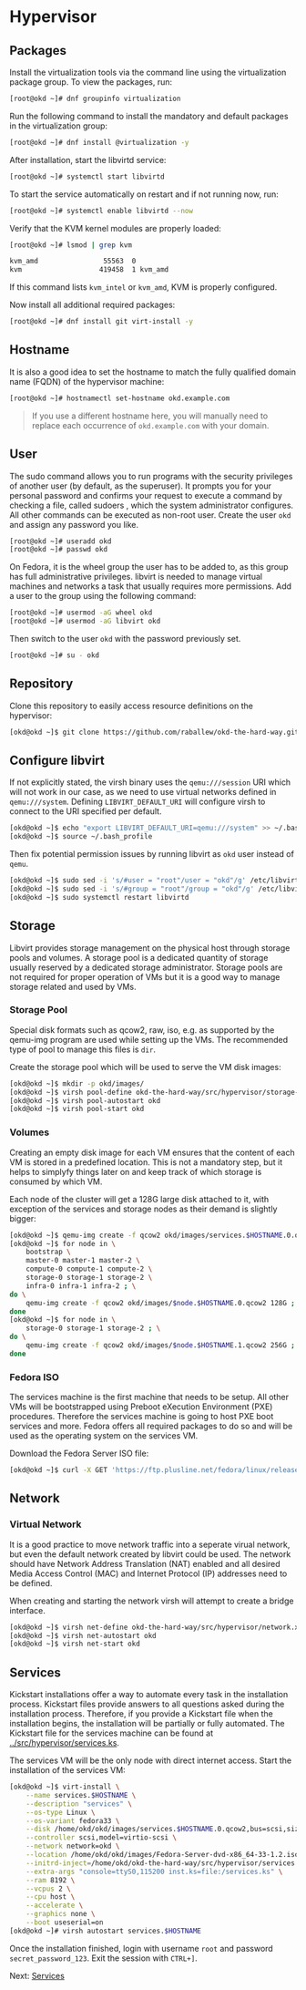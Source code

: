 # Hypervisor

## Packages

Install the virtualization tools via the command line using the virtualization
package group. To view the packages, run:

```bash
[root@okd ~]# dnf groupinfo virtualization
```

Run the following command to install the mandatory and default packages in the
virtualization group:

```bash
[root@okd ~]# dnf install @virtualization -y
```

After installation, start the libvirtd service:

```bash
[root@okd ~]# systemctl start libvirtd
```

To start the service automatically on restart and if not running now, run:

```bash
[root@okd ~]# systemctl enable libvirtd --now
```

Verify that the KVM kernel modules are properly loaded:

```bash
[root@okd ~]# lsmod | grep kvm

kvm_amd                55563  0
kvm                   419458  1 kvm_amd
```

If this command lists `kvm_intel` or `kvm_amd`, KVM is properly configured.

Now install all additional required packages:

```bash
[root@okd ~]# dnf install git virt-install -y
```

## Hostname

It is also a good idea to set the hostname to match the fully qualified domain
name (FQDN) of the hypervisor machine:

```bash
[root@okd ~]# hostnamectl set-hostname okd.example.com
```

> If you use a different hostname here, you will manually need to replace each
> occurrence of `okd.example.com` with your domain.

## User

The sudo command allows you to run programs with the security privileges of
another user (by default, as the superuser). It prompts you for your personal
password and confirms your request to execute a command by checking a file,
called sudoers , which the system administrator configures. All other commands
can be executed as non-root user. Create the user `okd` and assign any password
you like.

```bash
[root@okd ~]# useradd okd
[root@okd ~]# passwd okd
```

On Fedora, it is the wheel group the user has to be added to, as this group has
full administrative privileges. libvirt is needed to manage virtual machines and
networks a task that usually requires more permissions. Add a user to the group
using the following command:

```bash
[root@okd ~]# usermod -aG wheel okd
[root@okd ~]# usermod -aG libvirt okd
```

Then switch to the user `okd` with the password previously set.

```bash
[root@okd ~]# su - okd
```

## Repository

Clone this repository to easily access resource definitions on the hypervisor:

```bash
[okd@okd ~]$ git clone https://github.com/raballew/okd-the-hard-way.git
```

## Configure libvirt

If not explicitly stated, the virsh binary uses the `qemu:///session` URI which
will not work in our case, as we need to use virtual networks defined in
`qemu:///system`. Defining `LIBVIRT_DEFAULT_URI` will configure virsh to connect
to the URI specified per default.

```bash
[okd@okd ~]$ echo "export LIBVIRT_DEFAULT_URI=qemu:///system" >> ~/.bash_profile
[okd@okd ~]$ source ~/.bash_profile
```

Then fix potential permission issues by running libvirt as `okd` user instead of
`qemu`.

```bash
[okd@okd ~]$ sudo sed -i 's/#user = "root"/user = "okd"/g' /etc/libvirt/qemu.conf
[okd@okd ~]$ sudo sed -i 's/#group = "root"/group = "okd"/g' /etc/libvirt/qemu.conf
[okd@okd ~]$ sudo systemctl restart libvirtd
```

## Storage

Libvirt provides storage management on the physical host through storage pools
and volumes. A storage pool is a dedicated quantity of storage usually reserved
by a dedicated storage administrator. Storage pools are not required for proper
operation of VMs but it is a good way to manage storage related and used by VMs.

### Storage Pool

Special disk formats such as qcow2, raw, iso, e.g. as supported by the qemu-img
program are used while setting up the VMs. The recommended type of pool to
manage this files is `dir`.

Create the storage pool which will be used to serve the VM disk images:

```bash
[okd@okd ~]$ mkdir -p okd/images/
[okd@okd ~]$ virsh pool-define okd-the-hard-way/src/hypervisor/storage-pool.xml
[okd@okd ~]$ virsh pool-autostart okd
[okd@okd ~]$ virsh pool-start okd
```

### Volumes

Creating an empty disk image for each VM ensures that the content of each VM is
stored in a predefined location. This is not a mandatory step, but it helps to
simplyfy things later on and keep track of which storage is consumed by which
VM.

Each node of the cluster will get a 128G large disk attached to it, with
exception of the services and storage nodes as their demand is slightly bigger:

```bash
[okd@okd ~]$ qemu-img create -f qcow2 okd/images/services.$HOSTNAME.0.qcow2 256G
[okd@okd ~]$ for node in \
    bootstrap \
    master-0 master-1 master-2 \
    compute-0 compute-1 compute-2 \
    storage-0 storage-1 storage-2 \
    infra-0 infra-1 infra-2 ; \
do \
    qemu-img create -f qcow2 okd/images/$node.$HOSTNAME.0.qcow2 128G ; \
done
[okd@okd ~]$ for node in \
    storage-0 storage-1 storage-2 ; \
do \
    qemu-img create -f qcow2 okd/images/$node.$HOSTNAME.1.qcow2 256G ; \
done
```

### Fedora ISO

The services machine is the first machine that needs to be setup. All other VMs
will be bootstrapped using Preboot eXecution Environment (PXE) procedures.
Therefore the services machine is going to host PXE boot services and more.
Fedora offers all required packages to do so and will be used as the operating
system on the services VM.

Download the Fedora Server ISO file:

```bash
[okd@okd ~]$ curl -X GET 'https://ftp.plusline.net/fedora/linux/releases/33/Server/x86_64/iso/Fedora-Server-dvd-x86_64-33-1.2.iso' -o okd/images/Fedora-Server-dvd-x86_64-33-1.2.iso -L
```

## Network

### Virtual Network

It is a good practice to move network traffic into a seperate virual network,
but even the default network created by libvirt could be used. The network
should have Network Address Translation (NAT) enabled and all desired Media
Access Control (MAC) and Internet Protocol (IP) addresses need to be defined.

When creating and starting the network virsh will attempt to create a bridge
interface.

```bash
[okd@okd ~]$ virsh net-define okd-the-hard-way/src/hypervisor/network.xml
[okd@okd ~]$ virsh net-autostart okd
[okd@okd ~]$ virsh net-start okd
```

## Services

Kickstart installations offer a way to automate every task in the installation
process. Kickstart files provide answers to all questions asked during the
installation process. Therefore, if you provide a Kickstart file when the
installation begins, the installation will be partially or fully automated. The
Kickstart file for the services machine can be found at
[../src/hypervisor/services.ks](../src/hypervisor/services.ks).

The services VM will be the only node with direct internet access. Start the
installation of the services VM:

```bash
[okd@okd ~]$ virt-install \
    --name services.$HOSTNAME \
    --description "services" \
    --os-type Linux \
    --os-variant fedora33 \
    --disk /home/okd/okd/images/services.$HOSTNAME.0.qcow2,bus=scsi,size=256,sparse=yes \
    --controller scsi,model=virtio-scsi \
    --network network=okd \
    --location /home/okd/okd/images/Fedora-Server-dvd-x86_64-33-1.2.iso \
    --initrd-inject=/home/okd/okd-the-hard-way/src/hypervisor/services.ks \
    --extra-args "console=ttyS0,115200 inst.ks=file:/services.ks" \
    --ram 8192 \
    --vcpus 2 \
    --cpu host \
    --accelerate \
    --graphics none \
    --boot useserial=on
[okd@okd ~]# virsh autostart services.$HOSTNAME
```

Once the installation finished, login with username `root` and password
`secret_password_123`. Exit the session with `CTRL+]`.

Next: [Services](02-services.md)
